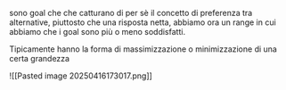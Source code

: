 sono goal che che catturano di per sè il concetto di preferenza tra alternative, piuttosto che una risposta netta, abbiamo ora un range in cui abbiamo che i goal sono più o meno soddisfatti.

Tipicamente hanno la forma di massimizzazione o minimizzazione di una certa grandezza

![[Pasted image 20250416173017.png]]